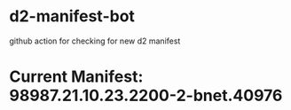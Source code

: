 # d2-manifest-bot
github action for checking for new d2 manifest

# Current Manifest: 98987.21.10.23.2200-2-bnet.40976